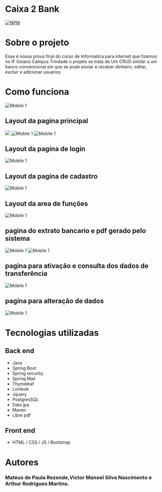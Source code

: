 # Caixa 2 Bank
[![NPM](https://img.shields.io/npm/l/react)](https://github.com/mateusp-rezende/Caixa2Bank-projeto/blob/main/LICENSE) 

# Sobre o projeto

Esse é nossa prova final do curso de Informatica para internet que fizemos no IF Goiano Campus Trindade
o projeto se trata de Um CRUD similar a um banco convencional em que se pode enviar e receber dinheiro, editar, excluir e adicionar usuarios
# Como funciona
![Mobile 1](https://github.com/mateusp-rezende/assets/blob/main/_Fluxograma%20-%20%20Fluxograma.png) 
## Layout da pagina principal
![](https://github.com/mateusp-rezende/assets/blob/main/frame1.jpg) 
![Mobile 1](https://github.com/mateusp-rezende/assets/blob/main/frame2.jpg)
![Mobile 1](https://github.com/mateusp-rezende/assets/blob/main/frame3.jpg) 
## Layout da pagina de login 
![Mobile 1](https://github.com/mateusp-rezende/assets/blob/main/frame4.jpg)
## Layout da pagina de cadastro
![Mobile 1](https://github.com/mateusp-rezende/assets/blob/main/frame10.jpg)
## Layout da area de funções
![Mobile 1](https://github.com/mateusp-rezende/assets/blob/main/frame5.jpg) 
## pagina do extrato bancario e pdf gerado pelo sistema
![Mobile 1](https://github.com/mateusp-rezende/assets/blob/main/frame6.jpg)
![Mobile 1](https://github.com/mateusp-rezende/assets/blob/main/framepdf.jpg)
## pagina para ativação e consulta dos dados de transferência
![Mobile 1](https://github.com/mateusp-rezende/assets/blob/main/frame7.jpg) 
## pagina para alteração de dados
![Mobile 1](https://github.com/mateusp-rezende/assets/blob/main/frame8.jpg)

# Tecnologias utilizadas
## Back end
- Java
- Spring Boot
- Spring security
-  Spring Mail
-  Thymeleaf
-  Lombok
- Jquery
- PostgresSQL
- Data jpa
- Maven
- Libre pdf
  
## Front end
- HTML / CSS / JS / Bootstrap
# Autores
### Mateus de Paula Rezende,Victor Manoel Silva Nascimento e Arthur Rodrigues Martins.


